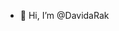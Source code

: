 - 👋 Hi, I’m @DavidaRak





<!---
DavidaRak/DavidaRak is a ✨ special ✨ repository because its `README.md` (this file) appears on your GitHub profile.
You can click the Preview link to take a look at your changes.
--->
